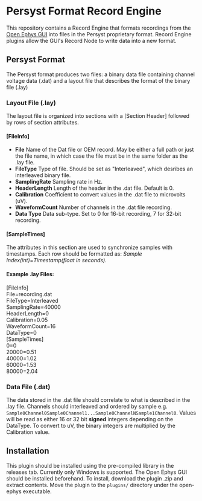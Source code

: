 # Persyst Format Record Engine

This repository contains a Record Engine that formats recordings from the [Open Ephys GUI](https://github.com/open-ephys/plugin-GUI) into files in the Persyst proprietary format. Record Engine plugins allow the GUI's Record Node to write data into a new format. 

## Persyst Format

The Persyst format produces two files: a binary data file containing channel voltage data (.dat) and a layout file that describes the format of the binary file (.lay)

### Layout File (.lay)

The layout file is organized into sections with a \[Section Header\] followed by rows of section attributes.

#### \[FileInfo\]
- **File** Name of the Dat file or OEM record. May be either a full path or just the file name, in which case the file must be in the same folder as the .lay file.
- **FileType** Type of  file. Should be set as "Interleaved", which desribes an interleaved binary file.
- **SamplingRate** Sampling rate in Hz.
- **HeaderLength** Length of the header in the .dat file. Default is 0.
- **Calibration** Coefficient to convert  values in the .dat file to microvolts (uV).
- **WaveformCount** Number of channels in the .dat file recording.
- **Data Type** Data sub-type. Set to 0 for 16-bit recording, 7 for 32-bit recording.

#### \[SampleTimes\]
The attributes in this section are used to synchronize samples with timestamps. Each row should be formatted as: *Sample Index(int)*=*Timestamp(float in seconds)*.


#### Example .lay Files:

\[FileInfo\]  
File=recording.dat  
FileType=Interleaved   
SamplingRate=40000  
HeaderLength=0  
Calibration=0.05  
WaveformCount=16  
DataType=0  
\[SampleTimes\]  
0=0  
20000=0.51  
40000=1.02  
60000=1.53  
80000=2.04  

### Data File (.dat)

The data stored in the .dat file should correlate to what is described in the .lay file. Channels should interleaved and ordered by sample e.g. `Sample0Channel0Sample0Channel1...Sample0ChannelNSample1Channel0`. Values will be read as either 16 or 32 bit **signed** integers depending on the DataType. To convert to uV, the binary integers are multiplied by the Calibration value.

## Installation

This plugin should be installed using the pre-compiled library in the releases tab. Currently only Windows is supported. The Open Ephys GUI should be installed beforehand. To install, download the plugin .zip and extract contents. Move the plugin to the `plugins/` directory under the open-ephys executable.